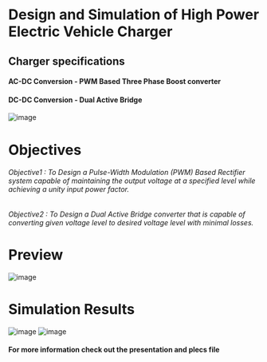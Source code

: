 # Design and Simulation of High Power Electric Vehicle Charger
## Charger specifications
#### AC-DC Conversion - PWM Based Three Phase Boost converter
#### DC-DC Conversion - Dual Active Bridge
![image](https://github.com/jaiabhiram/High_power_EV_Charger/assets/82947092/3fe7cf02-1229-496f-bace-8a2c14661443)
# Objectives
###### Objective1 : To Design a Pulse-Width Modulation (PWM) Based Rectifier system capable of maintaining the output voltage at a specified level while achieving a unity input power factor.
###### Objective2 : To Design a Dual Active Bridge converter that is capable of converting given voltage level to desired voltage level with minimal losses.


# Preview
![image](https://github.com/jaiabhiram/High_power_EV_Charger/assets/82947092/0c1b02bf-0c08-437b-b0ac-e4951acf63b4)
# Simulation Results
![image](https://github.com/jaiabhiram/High_power_EV_Charger/assets/82947092/63d298bf-c35d-4113-8159-2260fc9a4442)
![image](https://github.com/jaiabhiram/High_power_EV_Charger/assets/82947092/a75883a1-9669-45c5-9da9-e582304c6957)

#### For more information check out the presentation and plecs file
